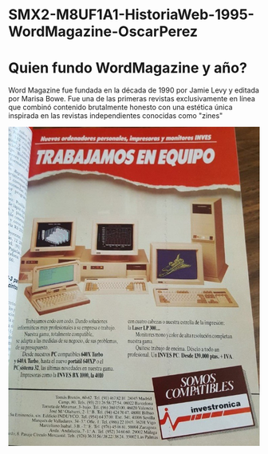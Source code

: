 # SMX2-M8UF1A1-HistoriaWeb-1995-WordMagazine-OscarPerez





# Quien fundo WordMagazine y año?


Word Magazine fue fundada en la década de 1990 por Jamie Levy y editada por Marisa Bowe. Fue una de las primeras revistas exclusivamente en línea que combinó contenido brutalmente honesto con una estética única inspirada en las revistas independientes conocidas como "zines"


![Imagen de una de las revistas](https://github.com/oscarpz1125/SMX2-M8UF1A1-HistoriaWeb-1995-WordMagazine-OscarPerez/blob/main/1366_2000.jpg "Imagen de revista")